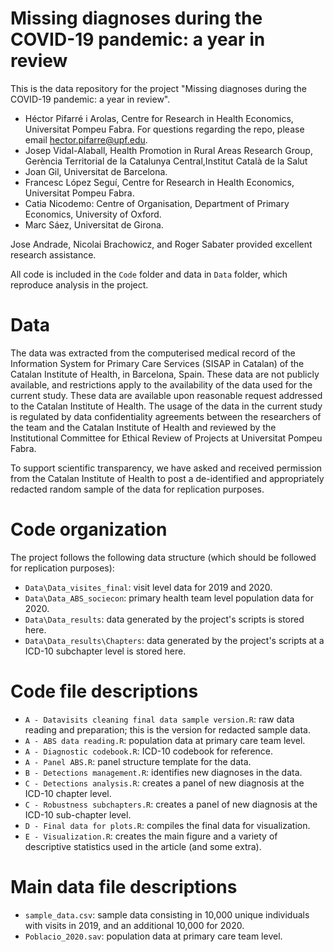 # Missing diagnoses during the COVID-19 pandemic: a year in review

This is the data repository for the project "Missing diagnoses during the COVID-19 pandemic: a year in review".

- Héctor Pifarré i Arolas, Centre for Research in Health Economics, Universitat Pompeu Fabra. For questions regarding the repo, please email hector.pifarre@upf.edu.
- Josep Vidal-Alaball, Health Promotion in Rural Areas Research Group, Gerència Territorial de la Catalunya Central,Institut Català de la Salut
- Joan Gil, Universitat de Barcelona.
- Francesc López Seguí, Centre for Research in Health Economics, Universitat Pompeu Fabra.
- Catia Nicodemo: Centre of Organisation, Department of Primary Economics, University of Oxford. 
- Marc Sáez, Universitat de Girona.

Jose Andrade, Nicolai Brachowicz, and Roger Sabater provided excellent research assistance.

All code is included in the `Code` folder and data in `Data` folder, which reproduce analysis in the project.

# Data
The data was extracted from the computerised medical record of the Information System for Primary Care Services (SISAP in Catalan) of the Catalan Institute of Health, in Barcelona, Spain. These data are not publicly available, and restrictions apply to the availability of the data used for the current study. These data are available upon reasonable request addressed to the Catalan Institute of Health. The usage of the data in the current study is regulated by data confidentiality agreements between the researchers of the team and the Catalan Institute of Health and reviewed by the Institutional Committee for Ethical Review of Projects at Universitat Pompeu Fabra. 

To support scientific transparency, we have asked and received permission from the Catalan Institute of Health to post a de-identified and appropriately redacted random sample of the data for replication purposes.

# Code organization
The project follows the following data structure (which should be followed for replication purposes):

- `Data\Data_visites_final`: visit level data for 2019 and 2020.
- `Data\Data_ABS_sociecon`: primary health team level population data for 2020.
- `Data\Data_results`: data generated by the project's scripts is stored here.
- `Data\Data_results\Chapters`:  data generated by the project's scripts at a ICD-10 subchapter level is stored here.

# Code file descriptions
- `A - Datavisits cleaning final data sample version.R`: raw data reading and preparation; this is the version for redacted sample data.
- `A - ABS data reading.R`: population data at primary care team level.
- `A - Diagnostic codebook.R`: ICD-10 codebook for reference.
- `A - Panel ABS.R`: panel structure template for the data.
- `B - Detections management.R`: identifies new diagnoses in the data.
- `C - Detections analysis.R`: creates a panel of new diagnosis at the ICD-10 chapter level.
- `C - Robustness subchapters.R`: creates a panel of new diagnosis at the ICD-10 sub-chapter level.
- `D - Final data for plots.R`: compiles the final data for visualization.
- `E - Visualization.R`: creates the main figure and a variety of descriptive statistics used in the article (and some extra).

# Main data file descriptions
- `sample_data.csv`: sample data consisting in 10,000 unique individuals with visits in 2019, and an additional 10,000 for 2020.
- `Poblacio_2020.sav`: population data at primary care team level.

